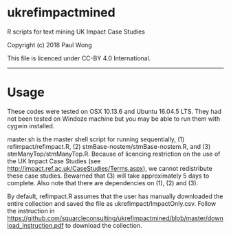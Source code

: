 # ukrefimpactmined
R scripts for text mining UK Impact Case Studies

Copyright (c) 2018 Paul Wong

This file is licenced under CC-BY 4.0 International.

---------------------------------------------------
# Usage

These codes were tested on OSX 10.13.6 and Ubuntu 16.04.5 LTS.  They had not been tested on Windoze machine but you may be able to run them with cygwin installed.

master.sh is the master shell script for running sequentially, (1) refimpact/refimpact.R, (2) stmBase-nostem/stmBase-nostem.R, and (3) stmManyTop/stmManyTop.R.  Because of licencing restriction on the use of the UK Impact Case Studies (see http://impact.ref.ac.uk/CaseStudies/Terms.aspx), we cannot redistribute these case studies.  Bewarned that (3) will take approximately 5 days to complete.  Also note that there are dependencies on (1), (2) and (3).

By default, refimpact.R assumes that the user has manually downloaded the entire collection and saved the file as ukrefimpact/ImpactOnly.csv.  Follow the instruction in https://github.com/squarcleconsulting/ukrefimpactmined/blob/master/download_instruction.pdf to download the collection. 


